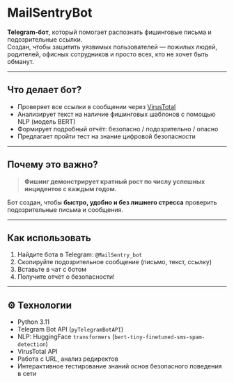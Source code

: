 # MailSentryBot

**Telegram-бот**, который помогает распознать фишинговые письма и подозрительные ссылки.  
Создан, чтобы защитить уязвимых пользователей — пожилых людей, родителей, офисных сотрудников и просто всех, кто не хочет быть обманут.

---

## Что делает бот?

- Проверяет все ссылки в сообщении через [VirusTotal](https://www.virustotal.com/)
- Анализирует текст на наличие фишинговых шаблонов с помощью NLP (модель BERT)
- Формирует подробный отчёт: безопасно / подозрительно / опасно
- Предлагает пройти тест на знание цифровой безопасности

---

## Почему это важно?

> **Фишинг демонстрирует кратный рост по числу успешных инцидентов с каждым годом.**

Бот создан, чтобы **быстро, удобно и без лишнего стресса** проверить подозрительные письма и сообщения.

---

## Как использовать

1. Найдите бота в Telegram: `@MailSentry_bot`
2. Скопируйте подозрительное сообщение (письмо, текст, ссылку)
3. Вставьте в чат с ботом
4. Получите отчёт о безопасности!

---

## ⚙️ Технологии

-  Python 3.11
-  Telegram Bot API (`pyTelegramBotAPI`)
-  NLP: HuggingFace `transformers` (`bert-tiny-finetuned-sms-spam-detection`)
-  VirusTotal API
-  Работа с URL, анализ редиректов
-  Интерактивное тестирование знаний основ безопасного поведения в сети
